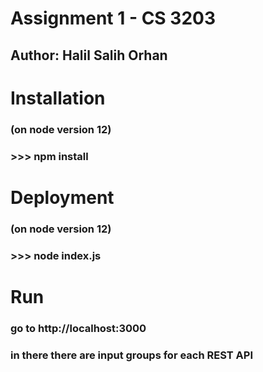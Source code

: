 # Assignment 1 - CS 3203

## Author: Halil Salih Orhan

# Installation

### (on node version 12)

### >>> npm install

# Deployment

### (on node version 12)

### >>> node index.js

# Run

### go to http://localhost:3000

### in there there are input groups for each REST API
